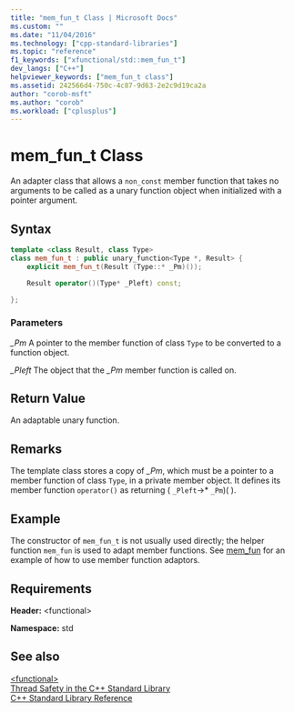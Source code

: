 ```yaml
---
title: "mem_fun_t Class | Microsoft Docs"
ms.custom: ""
ms.date: "11/04/2016"
ms.technology: ["cpp-standard-libraries"]
ms.topic: "reference"
f1_keywords: ["xfunctional/std::mem_fun_t"]
dev_langs: ["C++"]
helpviewer_keywords: ["mem_fun_t class"]
ms.assetid: 242566d4-750c-4c87-9d63-2e2c9d19ca2a
author: "corob-msft"
ms.author: "corob"
ms.workload: ["cplusplus"]
---
```

# mem_fun_t Class

An adapter class that allows a `non_const` member function that takes no arguments to be called as a unary function object when initialized with a pointer argument.

## Syntax

```cpp
template <class Result, class Type>
class mem_fun_t : public unary_function<Type *, Result> {
    explicit mem_fun_t(Result (Type::* _Pm)());

    Result operator()(Type* _Pleft) const;

};
```

### Parameters

*_Pm*
 A pointer to the member function of class `Type` to be converted to a function object.

*_Pleft*
 The object that the *_Pm* member function is called on.

## Return Value

An adaptable unary function.

## Remarks

The template class stores a copy of *_Pm*, which must be a pointer to a member function of class `Type`, in a private member object. It defines its member function `operator()` as returning ( `_Pleft`->* `_Pm`)( ).

## Example

The constructor of `mem_fun_t` is not usually used directly; the helper function `mem_fun` is used to adapt member functions. See [mem_fun](../standard-library/functional-functions.md#mem_fun) for an example of how to use member function adaptors.

## Requirements

**Header:** \<functional>

**Namespace:** std

## See also

[\<functional>](../standard-library/functional.md)<br/>
[Thread Safety in the C++ Standard Library](../standard-library/thread-safety-in-the-cpp-standard-library.md)<br/>
[C++ Standard Library Reference](../standard-library/cpp-standard-library-reference.md)<br/>
